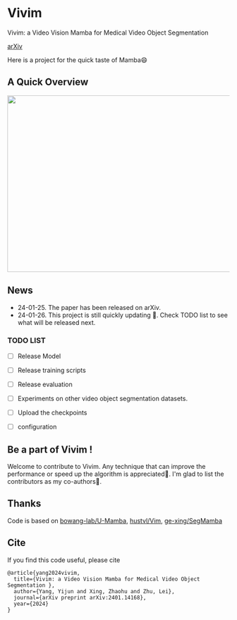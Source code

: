 # Vivim
Vivim: a Video Vision Mamba for Medical Video Object Segmentation 

[arXiv](https://arxiv.org/abs/2401.14168)

Here is a project for the quick taste of Mamba😄

## A Quick Overview 

<img width="800" height="400" src="https://github.com/scott-yjyang/Vivim/blob/main/assets/framework.png">

## News
- 24-01-25. The paper has been released on arXiv.
- 24-01-26. This project is still quickly updating 🌝. Check TODO list to see what will be released next.


### TODO LIST

- [ ] Release Model
- [ ] Release training scripts
- [ ] Release evaluation
- [ ] Experiments on other video object segmentation datasets.
- [ ] Upload the checkpoints
- [ ] configuration


## Be a part of Vivim !

Welcome to contribute to Vivim. Any technique that can improve the performance or speed up the algorithm is appreciated🙏. I'm glad to list the contributors as my co-authors🤗.


## Thanks

Code is based on [bowang-lab/U-Mamba](https://github.com/bowang-lab/U-Mamba), [hustvl/Vim](https://github.com/hustvl/Vim), [ge-xing/SegMamba](https://github.com/ge-xing/SegMamba)

## Cite
If you find this code useful, please cite
~~~
@article{yang2024vivim,
  title={Vivim: a Video Vision Mamba for Medical Video Object Segmentation },
  author={Yang, Yijun and Xing, Zhaohu and Zhu, Lei},
  journal={arXiv preprint arXiv:2401.14168},
  year={2024}
}
~~~
